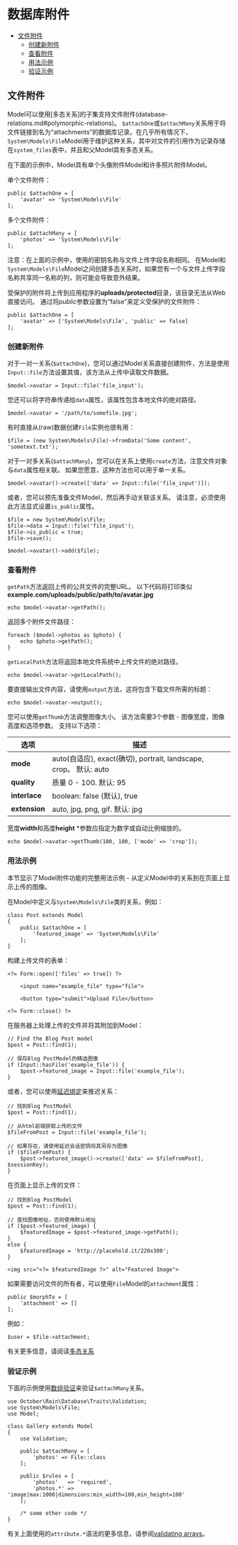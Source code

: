 # 数据库附件

- [文件附件](#file-attachments)
    - [创建新附件](#creating-attachments)
    - [查看附件](#viewing-attachments)
    - [用法示例](#attachments-usage-example)
    - [验证示例](#attachments-validation-example)


<a name="file-attachments"></a>
## 文件附件

Model可以使用[多态关系]的子集支持文件附件(database-relations.md#polymorphic-relations)。 `$attachOne`或`$attachMany`关系用于将文件链接到名为“attachments”的数据库记录。在几乎所有情况下，`System\Models\File`Model用于维护这种关系，其中对文件的引用作为记录存储在`system_files`表中，并且和父Model具有多态关系。

在下面的示例中，Model具有单个头像附件Model和许多照片附件Model。

单个文件附件：

    public $attachOne = [
        'avatar' => 'System\Models\File'
    ];

多个文件附件：

    public $attachMany = [
        'photos' => 'System\Models\File'
    ];

注意：在上面的示例中，使用的密钥名称与文件上传字段名称相同。 在Model和`System\Models\File`Model之间创建多态关系时，如果您有一个与文件上传字段名称共享同一名称的列，则可能会导致意外结果。


受保护的附件将上传到应用程序的**uploads/protected**目录，该目录无法从Web直接访问。 通过将*public*参数设置为“false”来定义受保护的文件附件：

    public $attachOne = [
        'avatar' => ['System\Models\File', 'public' => false]
    ];

<a name="creating-attachments"></a>
### 创建新附件

对于一对一关系(`$attachOne`)，您可以通过Model关系直接创建附件，方法是使用`Input::file`方法设置其值，该方法从上传中读取文件数据。

    $model->avatar = Input::file('file_input');

您还可以将字符串传递给`data`属性，该属性包含本地文件的绝对路径。

    $model->avatar = '/path/to/somefile.jpg';
    
有时直接从(raw)数据创建`File`实例也很有用：

    $file = (new System\Models\File)->fromData('Some content', 'sometext.txt');

对于一对多关系(`$attachMany`)，您可以在关系上使用`create`方法，注意文件对象与`data`属性相关联。 如果您愿意，这种方法也可以用于单一关系。

    $model->avatar()->create(['data' => Input::file('file_input')]);

或者，您可以预先准备文件Model，然后再手动关联该关系。 请注意，必须使用此方法显式设置`is_public`属性。

    $file = new System\Models\File;
    $file->data = Input::file('file_input');
    $file->is_public = true;
    $file->save();

    $model->avatar()->add($file);

<a name="viewing-attachments"></a>
### 查看附件

`getPath`方法返回上传的公共文件的完整URL。 以下代码将打印类似**example.com/uploads/public/path/to/avatar.jpg**

    echo $model->avatar->getPath();

返回多个附件文件路径：

    foreach ($model->photos as $photo) {
        echo $photo->getPath();
    }

`getLocalPath`方法将返回本地文件系统中上传文件的绝对路径。

    echo $model->avatar->getLocalPath();

要直接输出文件内容，请使用`output`方法，这将包含下载文件所需的标题：

    echo $model->avatar->output();

您可以使用`getThumb`方法调整图像大小。 该方法需要3个参数 - 图像宽度，图像高度和选项参数。 支持以下选项：

选项 | 描述
------------- | -------------
**mode** | auto(自适应), exact(确切), portrait, landscape, crop。 默认: auto
**quality** |质量 0 - 100. 默认: 95
**interlace** | boolean: false (默认), true
**extension** | auto, jpg, png, gif. 默认: jpg

宽度**width**和高度**height** *参数应指定为数字或自动比例缩放的。

    echo $model->avatar->getThumb(100, 100, ['mode' => 'crop']);

<a name="attachments-usage-example"></a>
### 用法示例

本节显示了Model附件功能的完整用法示例 - 从定义Model中的关系到在页面上显示上传的图像。

在Model中定义与`System\Models\File`类的关系，例如：

    class Post extends Model
    {
        public $attachOne = [
            'featured_image' => 'System\Models\File'
        ];
    }

构建上传文件的表单：

    <?= Form::open(['files' => true]) ?>

        <input name="example_file" type="file">

        <button type="submit">Upload File</button>

    <?= Form::close() ?>

在服务器上处理上传的文件并将其附加到Model：

    // Find the Blog Post model
    $post = Post::find(1);

    // 保存Blog PostModel的精选图像
    if (Input::hasFile('example_file')) {
        $post->featured_image = Input::file('example_file');
    }

或者，您可以使用[延迟绑定](database-relations.md#deferred-binding)来推迟关系：

    // 找到Blog PostModel
    $post = Post::find(1);

    // 从html前端获取上传的文件
    $fileFromPost = Input::file('example_file');

    // 如果存在，请使用延迟会话密钥将其另存为图像
    if ($fileFromPost) {
        $post->featured_image()->create(['data' => $fileFromPost], $sessionKey);
    }

在页面上显示上传的文件：

    // 找到Blog PostModel
    $post = Post::find(1);

    // 查找图像地址，否则使用默认地址
    if ($post->featured_image) {
        $featuredImage = $post->featured_image->getPath();
    }
    else {
        $featuredImage = 'http://placehold.it/220x300';
    }

    <img src="<?= $featuredImage ?>" alt="Featured Image">

如果需要访问文件的所有者，可以使用`File`Model的`attachment`属性：

    public $morphTo = [
        'attachment' => []
    ];
    
例如：  

    $user = $file->attachment;
    
有关更多信息，请阅读[多态关系](database-relations.md#polymorphic-relations)

<a name="attachments-validation-example"></a>
### 验证示例

下面的示例使用[数组验证](services-validation.md#validating-arrays)来验证`$attachMany`关系。

    use October\Rain\Database\Traits\Validation;
    use System\Models\File;
    use Model;
    
    class Gallery extends Model
    {
        use Validation;

        public $attachMany = [
            'photos' => File::class
        ];
    
        public $rules = [
            'photos'   => 'required',
            'photos.*' => 'image|max:1000|dimensions:min_width=100,min_height=100'
        ];
    
        /* some other code */
    }

有关上面使用的`attribute.*`语法的更多信息，请参阅[validating arrays](services-validation.md#validating-arrays)。
